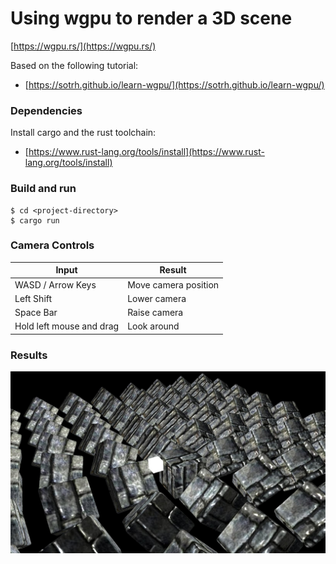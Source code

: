 # Using wgpu to render a 3D scene

[https://wgpu.rs/](https://wgpu.rs/)

Based on the following tutorial:
 - [https://sotrh.github.io/learn-wgpu/](https://sotrh.github.io/learn-wgpu/)

### Dependencies

Install cargo and the rust toolchain:
- [https://www.rust-lang.org/tools/install](https://www.rust-lang.org/tools/install)

### Build and run

```shell
$ cd <project-directory>
$ cargo run
```

### Camera Controls

| Input                    | Result               |
|--------------------------|----------------------|
| WASD / Arrow Keys        | Move camera position |
| Left Shift               | Lower camera         |
| Space Bar                | Raise camera         |
| Hold left mouse and drag | Look around          |

### Results

![Render Results](results.png "Render Results")
